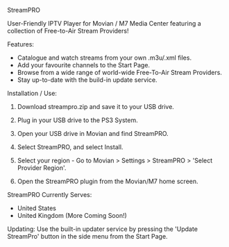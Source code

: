 StreamPRO

[logo]: https://github.com/dajesusmodz/movian-plugin-StreamPro/blob/master/logo.png?raw=true ""


User-Friendly IPTV Player for Movian / M7 Media Center featuring a collection of Free-to-Air Stream Providers!

Features:
* Catalogue and watch streams from your own .m3u/.xml files.
* Add your favourite channels to the Start Page.
* Browse from a wide range of world-wide Free-To-Air Stream Providers.
* Stay up-to-date with the build-in update service.

Installation / Use:
1) Download streampro.zip and save it to your USB drive.

2) Plug in your USB drive to the PS3 System.

3) Open your USB drive in Movian and find StreamPRO.

4) Select StreamPRO, and select Install.

5) Select your region - Go to Movian > Settings > StreamPRO > 'Select Provider Region'.

6) Open the StreamPRO plugin from the Movian/M7 home screen.

StreamPRO Currently Serves:
* United States
* United Kingdom
(More Coming Soon!)

Updating:
Use the built-in updater service by pressing the 'Update StreamPro' button in the side menu from the Start Page. 
